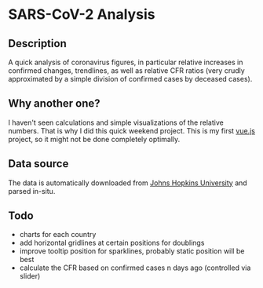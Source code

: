 # SARS-CoV-2 Analysis

## Description

A quick analysis of coronavirus figures, in particular relative increases in confirmed changes, trendlines,
as well as relative CFR ratios (very crudly approximated by a simple division of confirmed cases by deceased cases).

## Why another one?

I haven't seen calculations and simple visualizations of the relative numbers. That is why I did this quick weekend project.
This is my first [vue.js](https://vuejs.org/) project, so it might not be done completely optimally.

## Data source

The data is automatically downloaded from [Johns Hopkins University](https://github.com/CSSEGISandData/COVID-19) and parsed in-situ.

## Todo

* charts for each country
* add horizontal gridlines at certain positions for doublings
* improve tooltip position for sparklines, probably static position will be best
* calculate the CFR based on confirmed cases n days ago (controlled via slider)
